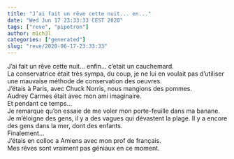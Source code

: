 ```yaml
---
title: "J’ai fait un rêve cette nuit... en..."
date: "Wed Jun 17 23:33:33 CEST 2020"
tags: ["reve", "pipotron"]
author: m1ch3l
categories: ["generated"]
slug: "reve/2020-06-17-23:33:33"
---
```


J’ai fait un rêve cette nuit... enfin... c’etait un cauchemard.<br>
La conservatrice était très sympa, du coup, je ne lui en voulait pas d’utiliser une mauvaise méthode de conservation des oeuvres.<br>
J’étais à Paris, avec Chuck Norris, nous mangions des pommes.<br>
Audrey Carmes était avec mon ami imaginaire.<br>
Et pendant ce temps...<br>
Je remarque qu’on essaie de me voler mon porte-feuille dans ma banane. Je m’éloigne des gens, il y a des vagues qui dévastent la plage. Il y a encore des gens dans la mer, dont des enfants.<br>
Finalement...<br>
J’étais en colloc a Amiens avec mon prof de français.<br>
Mes rêves sont vraiment pas géniaux en ce moment.<br>
